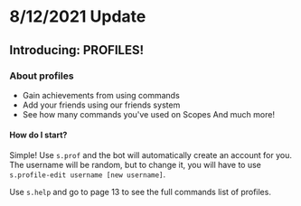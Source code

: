 # 8/12/2021 Update

## Introducing: **PROFILES**!
### About profiles
- Gain achievements from using commands
- Add your friends using our friends system
- See how many commands you've used on Scopes
And much more!

#### How do I start?
Simple! Use `s.prof` and the bot will automatically create an account for you. The username will be random, but to change it, you will have to use `s.profile-edit username [new username]`.

Use `s.help` and go to page 13 to see the full commands list of profiles.
